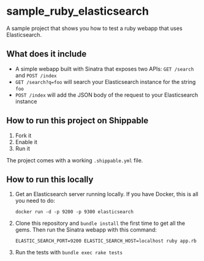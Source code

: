 # sample_ruby_elasticsearch
A sample project that shows you how to test a ruby webapp that uses Elasticsearch.

## What does it include

- A simple webapp built with Sinatra that exposes two APIs: `GET /search` and `POST /index`
- `GET /search?q=foo` will search your Elasticsearch instance for the string `foo` 
- `POST /index` will add the JSON body of the request to your Elasticsearch instance

## How to run this project on Shippable

1. Fork it
1. Enable it
1. Run it

The project comes with a working `.shippable.yml` file.

## How to run this locally
1. Get an Elasticsearch server running locally. If you have Docker, this is all you need to do:
   ````
   docker run -d -p 9200 -p 9300 elasticsearch
   ````

1. Clone this repository and `bundle install` the first time to get all the gems. Then run the Sinatra webapp with this command:
   ````
   ELASTIC_SEARCH_PORT=9200 ELASTIC_SEARCH_HOST=localhost ruby app.rb
   ````

1. Run the tests with `bundle exec rake tests`


